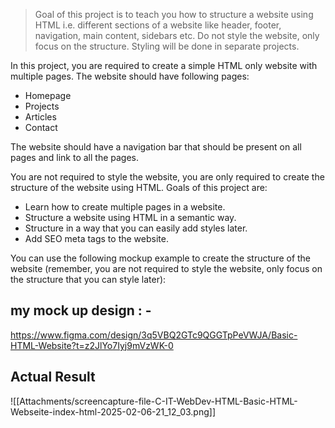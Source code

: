 >Goal of this project is to teach you how to structure a website using HTML i.e. different sections of a website like header, footer, navigation, main content, sidebars etc. Do not style the website, only focus on the structure. Styling will be done in separate projects.


In this project, you are required to create a simple HTML only website with multiple pages. The website should have following pages:

- Homepage
- Projects
- Articles
- Contact

The website should have a navigation bar that should be present on all pages and link to all the pages.

You are not required to style the website, you are only required to create the structure of the website using HTML. Goals of this project are:

- Learn how to create multiple pages in a website.
- Structure a website using HTML in a semantic way.
- Structure in a way that you can easily add styles later.
- Add SEO meta tags to the website.

You can use the following mockup example to create the structure of the website (remember, you are not required to style the website, only focus on the structure that you can style later):


## my mock up design  : -

https://www.figma.com/design/3q5VBQ2GTc9QGGTpPeVWJA/Basic-HTML-Website?t=z2JlYo7Iyj9mVzWK-0


## Actual Result 

![[Attachments/screencapture-file-C-IT-WebDev-HTML-Basic-HTML-Webseite-index-html-2025-02-06-21_12_03.png]]


